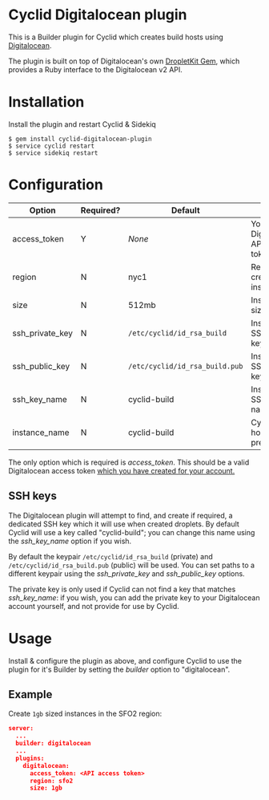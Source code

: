 Cyclid Digitalocean plugin
==========================

This is a Builder plugin for Cyclid which creates build hosts using [Digitalocean](https://www.digitalocean.com/).

The plugin is built on top of Digitalocean's own [DropletKit Gem](https://rubygems.org/gems/droplet_kit), which provides a Ruby interface to the Digitalocean v2 API.

# Installation

Install the plugin and restart Cyclid & Sidekiq

```
$ gem install cyclid-digitalocean-plugin
$ service cyclid restart
$ service sidekiq restart
```

# Configuration

| Option | Required? | Default | Notes |
| --- | --- | --- | --- |
| access\_token | Y | _None_ | Your Digitalocean API access token |
| region | N | nyc1 | Region to create build instances |
| size | N | 512mb | Instance size |
| ssh\_private\_key | N | `/etc/cyclid/id_rsa_build` | Instance SSH private key |
| ssh\_public\_key | N | `/etc/cyclid/id_rsa_build.pub` | Instance SSH public key |
| ssh\_key\_name | N | cyclid-build | Instance SSH key name |
| instance\_name | N | cyclid-build | Cyclid build host name prefix |

The only option which is required is _access\_token_. This should be a valid Digitalocean access token [which you have created for your account.](https://www.digitalocean.com/community/tutorials/how-to-use-the-digitalocean-api-v2)

## SSH keys

The Digitalocean plugin will attempt to find, and create if required, a dedicated SSH key which it will use when created droplets. By default Cyclid will use a key called "cyclid-build"; you can change this name using the _ssh\_key\_name_ option if you wish.

By default the keypair `/etc/cyclid/id_rsa_build` (private) and `/etc/cyclid/id_rsa_build.pub` (public) will be used. You can set paths to a different keypair using the _ssh\_private\_key_ and _ssh\_public\_key_ options.

The private key is only used if Cyclid can not find a key that matches _ssh\_key\_name_: if you wish, you can add the private key to your Digitalocean account yourself, and not provide for use by Cyclid.

# Usage

Install & configure the plugin as above, and configure Cyclid to use the plugin for it's Builder by setting the _builder_ option to "digitalocean".

## Example

Create `1gb` sized instances in the SFO2 region:

```json
server:
  ...
  builder: digitalocean
  ...
  plugins:
    digitalocean:
      access_token: <API access token>
      region: sfo2
      size: 1gb
```

